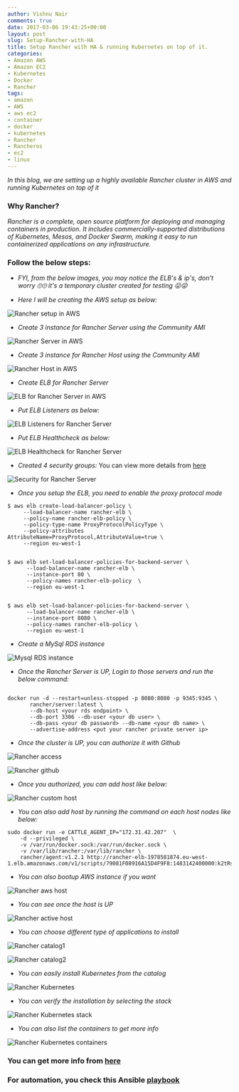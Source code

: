 ```yaml
---
author: Vishnu Nair
comments: true
date: 2017-03-06 19:43:25+00:00
layout: post
slug: Setup-Rancher-with-HA
title: Setup Rancher with HA & running Kubernetes on top of it.
categories:
- Amazon AWS
- Amazon EC2
- Kubernetes
- Docker
- Rancher
tags:
- amazon
- AWS
- aws ec2
- container
- docker
- kubernetes
- Rancher
- Rancheros
- ec2
- linux
---
```


*In this blog, we are setting up a highly available Rancher cluster in AWS and running Kubernetes on top of it*


### Why Rancher?

*Rancher is a complete, open source platform for deploying and managing containers in production. It includes commercially-supported distributions of Kubernetes, Mesos, and Docker Swarm, making it easy to run containerized applications on any infrastructure.*

### Follow the below steps:

* *FYI, from the below images, you may notice the ELB's & ip's, don't worry 🙄🙄 it's a temporary cluster created for testing 😛😜*

* *Here I will be creating the AWS setup as below:*

![Rancher setup in AWS](/images/rancher-aws-setup.png)

* *Create 3 instance for Rancher Server using the Community AMI*

![Rancher Server in AWS](/images/rancher-server.png)

* *Create 3 instance for Rancher Host using the Community AMI*

![Rancher Host in AWS](/images/rancher-host.png)

* *Create ELB for Rancher Server*

![ELB for Rancher Server in AWS](/images/rancher-elb.png)

* *Put ELB Listeners as below:*

![ELB Listeners for Rancher Server](/images/rancher-elb-listeners.png)

* *Put ELB Healthcheck as below:*

![ELB Healthcheck for Rancher Server](/images/rancher-elb-healthcheck.png)

* *Created 4 security groups:*
  You can view more details from [here](https://docs.rancher.com/rancher/v1.5/en/installing-rancher/installing-server/)

![Security for Rancher Server](/images/aws-rancher-sg.png)

* *Once you setup the ELB, you need to enable the proxy protocol mode*

```
$ aws elb create-load-balancer-policy \
     --load-balancer-name rancher-elb \  
     --policy-name rancher-elb-policy \
     --policy-type-name ProxyProtocolPolicyType \
     --policy-attributes AttributeName=ProxyProtocol,AttributeValue=true \
     --region eu-west-1

```   


```

$ aws elb set-load-balancer-policies-for-backend-server \
      --load-balancer-name rancher-elb \
      --instance-port 80 \
      --policy-names rancher-elb-policy  \
      --region eu-west-1

```

```

$ aws elb set-load-balancer-policies-for-backend-server \
      --load-balancer-name rancher-elb \
      --instance-port 8080 \
      --policy-names rancher-elb-policy \
      --region eu-west-1

```

* *Create a MySql RDS instance*

![Mysql RDS instance](/images/rancher-mysql.png)

* *Once the Rancher Server is UP, Login to those servers and run the below command:*

```

docker run -d --restart=unless-stopped -p 8080:8080 -p 9345:9345 \
       rancher/server:latest \
       --db-host <your rds endpoint> \
       --db-port 3306 --db-user <your db user> \
       --db-pass <your db password> --db-name <your db name> \
       --advertise-address <put your rancher private server ip>

```

* *Once the cluster is UP, you can authorize it with Github*

![Rancher access](/images/rancher-access.png)

![Rancher github](/images/rancher-oauth-github.png)


* *Once you authorized, you can add host like below:*

![Rancher custom host](/images/add-custom-host.png)

* *You can also add host by running the command on each host nodes like below:*

```
sudo docker run -e CATTLE_AGENT_IP="172.31.42.207"  \
    -d --privileged \
    -v /var/run/docker.sock:/var/run/docker.sock \
    -v /var/lib/rancher:/var/lib/rancher \
    rancher/agent:v1.2.1 http://rancher-elb-1978581874.eu-west-1.elb.amazonaws.com/v1/scripts/79081F08916A15D4F9F8:1483142400000:k2tRsgImqrdonHsdFYEtpI2ss

```

* *You can also bootup AWS instance if you want*

![Rancher aws host](/images/add-aws-host.png)

* *You can see once the host is UP*

![Rancher active host](/images/active-host.png)

* *You can choose different type of applications to install*

![Rancher catalog1](/images/catalog1.png)

![Rancher catalog2](/images/catalog2.png)

* *You can easily install Kubernetes from the catalog*

![Rancher Kubernetes](/images/k8s-template.png)

* *You can verify the installation by selecting the stack*

![Rancher Kubernetes stack](/images/starting-k8s.png)

* *You can also list the containers to get more info*

![Rancher Kubernetes containers](/images/container-info.png)

### You can get more info from [here](http://rancher.com/)

### For automation, you check this Ansible [playbook](https://github.com/galal-hussein/Rancher-Ansible)
